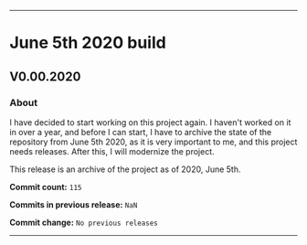 ***

# June 5th 2020 build

## V0.00.2020

### About

I have decided to start working on this project again. I haven't worked on it in over a year, and before I can start, I have to archive the state of the repository from June 5th 2020, as it is very important to me, and this project needs releases. After this, I will modernize the project.

This release is an archive of the project as of 2020, June 5th.

**Commit count:** `115`

**Commits in previous release:** `NaN`

**Commit change:** `No previous releases`

***
